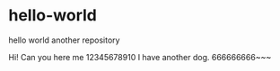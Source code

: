 # hello-world
hello world another repository

Hi! Can you here me
12345678910
I have another dog.
666666666~~~
